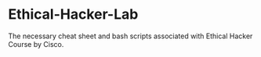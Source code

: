 # Ethical-Hacker-Lab
The necessary cheat sheet and bash scripts associated with Ethical Hacker Course by Cisco. 
